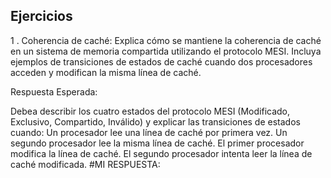 ## Ejercicios
1 . Coherencia de caché: Explica cómo se mantiene la coherencia de caché en un sistema de memoria compartida utilizando el protocolo MESI. Incluya ejemplos de transiciones de estados de caché cuando dos procesadores acceden y modifican la misma línea de caché.

Respuesta Esperada:

Debea describir los cuatro estados del protocolo MESI (Modificado, Exclusivo, Compartido, Inválido) y explicar las transiciones de estados cuando:
Un procesador lee una línea de caché por primera vez.
Un segundo procesador lee la misma línea de caché.
El primer procesador modifica la línea de caché.
El segundo procesador intenta leer la línea de caché modificada.
#MI RESPUESTA:
